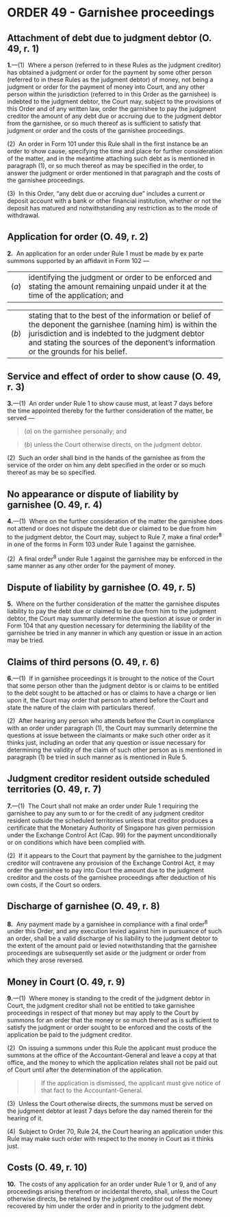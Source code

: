# ORDER 49 - Garnishee proceedings

## Attachment of debt due to judgment debtor (O. 49, r. 1)

**1.**—(1)  Where a person (referred to in these Rules as the judgment creditor) has obtained a judgment or order for the payment by some other person (referred to in these Rules as the judgment debtor) of money, not being a judgment or order for the payment of money into Court, and any other person within the jurisdiction (referred to in this Order as the garnishee) is indebted to the judgment debtor, the Court may, subject to the provisions of this Order and of any written law, order the garnishee to pay the judgment creditor the amount of any debt due or accruing due to the judgment debtor from the garnishee, or so much thereof as is sufficient to satisfy that judgment or order and the costs of the garnishee proceedings.



(2)  An order in Form 101 under this Rule shall in the first instance be an order to show cause, specifying the time and place for further consideration of the matter, and in the meantime attaching such debt as is mentioned in paragraph (1), or so much thereof as may be specified in the order, to answer the judgment or order mentioned in that paragraph and the costs of the garnishee proceedings.



(3)  In this Order, “any debt due or accruing due” includes a current or deposit account with a bank or other financial institution, whether or not the deposit has matured and notwithstanding any restriction as to the mode of withdrawal.

## Application for order (O. 49, r. 2)

**2.**  An application for an order under Rule 1 must be made by ex parte summons supported by an affidavit in Form 102 —

<table class="p1_1" style="font-size:13pt" width="100%"><tbody><tr><td class="p1No">(<em>a</em>)</td><td class="pTxt">identifying the judgment or order to be enforced and stating the amount remaining unpaid under it at the time of the application; and</td></tr></tbody></table>

<table class="p1_1" style="font-size:13pt" width="100%"><tbody><tr><td class="p1No">(<em>b</em>)</td><td class="pTxt">stating that to the best of the information or belief of the deponent the garnishee (naming him) is within the jurisdiction and is indebted to the judgment debtor and stating the sources of the deponent’s information or the grounds for his belief.</td></tr></tbody></table>

## Service and effect of order to show cause (O. 49, r. 3)

**3.**—(1)  An order under Rule 1 to show cause must, at least 7 days before the time appointed thereby for the further consideration of the matter, be served —

>(_a_) on the garnishee personally; and

>(_b_) unless the Court otherwise directs, on the judgment debtor.



(2)  Such an order shall bind in the hands of the garnishee as from the service of the order on him any debt specified in the order or so much thereof as may be so specified.

## No appearance or dispute of liability by garnishee (O. 49, r. 4)

**4.**—(1)  Where on the further consideration of the matter the garnishee does not attend or does not dispute the debt due or claimed to be due from him to the judgment debtor, the Court may, subject to Rule 7, make a final order<sup>8</sup> in one of the forms in Form 103 under Rule 1 against the garnishee.



(2)  A final order<sup>8</sup> under Rule 1 against the garnishee may be enforced in the same manner as any other order for the payment of money.

## Dispute of liability by garnishee (O. 49, r. 5)

**5.**  Where on the further consideration of the matter the garnishee disputes liability to pay the debt due or claimed to be due from him to the judgment debtor, the Court may summarily determine the question at issue or order in Form 104 that any question necessary for determining the liability of the garnishee be tried in any manner in which any question or issue in an action may be tried.

## Claims of third persons (O. 49, r. 6)

**6.**—(1)  If in garnishee proceedings it is brought to the notice of the Court that some person other than the judgment debtor is or claims to be entitled to the debt sought to be attached or has or claims to have a charge or lien upon it, the Court may order that person to attend before the Court and state the nature of the claim with particulars thereof.



(2)  After hearing any person who attends before the Court in compliance with an order under paragraph (1), the Court may summarily determine the questions at issue between the claimants or make such other order as it thinks just, including an order that any question or issue necessary for determining the validity of the claim of such other person as is mentioned in paragraph (1) be tried in such manner as is mentioned in Rule 5.

## Judgment creditor resident outside scheduled territories (O. 49, r. 7)

**7.**—(1)  The Court shall not make an order under Rule 1 requiring the garnishee to pay any sum to or for the credit of any judgment creditor resident outside the scheduled territories unless that creditor produces a certificate that the Monetary Authority of Singapore has given permission under the Exchange Control Act (Cap. 99) for the payment unconditionally or on conditions which have been complied with.



(2)  If it appears to the Court that payment by the garnishee to the judgment creditor will contravene any provision of the Exchange Control Act, it may order the garnishee to pay into Court the amount due to the judgment creditor and the costs of the garnishee proceedings after deduction of his own costs, if the Court so orders.

## Discharge of garnishee (O. 49, r. 8)

**8.**  Any payment made by a garnishee in compliance with a final order<sup>8</sup> under this Order, and any execution levied against him in pursuance of such an order, shall be a valid discharge of his liability to the judgment debtor to the extent of the amount paid or levied notwithstanding that the garnishee proceedings are subsequently set aside or the judgment or order from which they arose reversed.

## Money in Court (O. 49, r. 9)

**9.**—(1)  Where money is standing to the credit of the judgment debtor in Court, the judgment creditor shall not be entitled to take garnishee proceedings in respect of that money but may apply to the Court by summons for an order that the money or so much thereof as is sufficient to satisfy the judgment or order sought to be enforced and the costs of the application be paid to the judgment creditor.



(2)  On issuing a summons under this Rule the applicant must produce the summons at the office of the Accountant-General and leave a copy at that office, and the money to which the application relates shall not be paid out of Court until after the determination of the application.

>

>>If the application is dismissed, the applicant must give notice of that fact to the Accountant-General.



(3)  Unless the Court otherwise directs, the summons must be served on the judgment debtor at least 7 days before the day named therein for the hearing of it.



(4)  Subject to Order 70, Rule 24, the Court hearing an application under this Rule may make such order with respect to the money in Court as it thinks just.

## Costs (O. 49, r. 10)

**10.**  The costs of any application for an order under Rule 1 or 9, and of any proceedings arising therefrom or incidental thereto, shall, unless the Court otherwise directs, be retained by the judgment creditor out of the money recovered by him under the order and in priority to the judgment debt.
